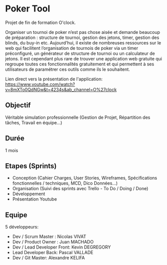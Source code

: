 # Poker Tool
Projet de fin de formation O'clock.

Organiser un tournoi de poker n’est pas chose aisée et demande beaucoup de préparation : structure de tournoi, gestion des jetons, timer, gestion des blinds, du buy-in etc.
Aujourd’hui, il existe de nombreuses ressources sur le web qui facilitent l’organisation de tournois de poker via un timer préconfiguré, un générateur de structure de tournoi ou un calculateur de jetons.
Il est cependant plus rare de trouver une application web gratuite qui regroupe toutes ces fonctionnalités gratuitement et qui permettent à ses utilisateurs de paramétrer ces outils comme ils le souhaitent.

Lien direct vers la présentation de l'application: https://www.youtube.com/watch?v=8mXTo0QdNGw&t=4234s&ab_channel=O%27clock

## Objectif

Véritable simulation professionnelle (Gestion de Projet, Répartition des tâches, Travail en équipe...)

## Durée

1 mois

## Etapes (Sprints)

- Conception (Cahier Charges, User Stories, Wireframes, Spécifications fonctionnelles / techniques, MCD, Dico Données...)
- Organisation (Suivi des sprints avec Trello - To Do / Doing / Done)
- Développement
- Présentation Youtube

## Equipe

5 développeurs:
- Dev / Scrum Master : Nicolas VIVAT
- Dev / Product Owner : Juan MACHADO 
- Dev / Lead Developer Front: Kevin DEGREGORY
- Lead Developer Back: Pascal VALLADE
- Dev / Git Master: Alexandre KELIFA
